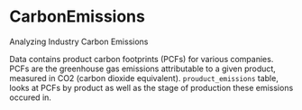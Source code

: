 # CarbonEmissions
Analyzing Industry Carbon Emissions

Data contains product carbon footprints (PCFs) for various companies. PCFs are the greenhouse gas emissions attributable to a given product, measured in CO2 (carbon dioxide equivalent).
`prouduct_emissions` table, looks at PCFs by product as well as the stage of production these emissions occured in.
